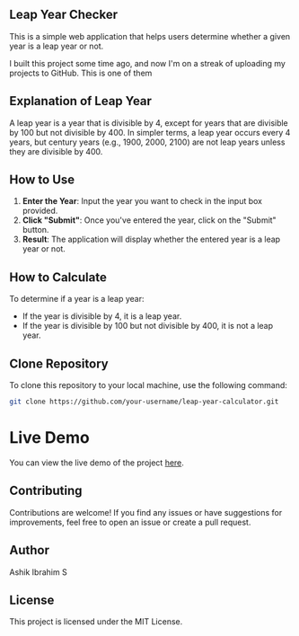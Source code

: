 ## Leap Year Checker

This is a simple web application that helps users determine whether a given year is a leap year or not.

I built this project some time ago, and now I'm on a streak of uploading my projects to GitHub. This is one of them

## Explanation of Leap Year

A leap year is a year that is divisible by 4, except for years that are divisible by 100 but not divisible by 400. In simpler terms, a leap year occurs every 4 years, but century years (e.g., 1900, 2000, 2100) are not leap years unless they are divisible by 400.

## How to Use

1. **Enter the Year**: Input the year you want to check in the input box provided.
2. **Click "Submit"**: Once you've entered the year, click on the "Submit" button.
3. **Result**: The application will display whether the entered year is a leap year or not.

## How to Calculate

To determine if a year is a leap year:

- If the year is divisible by 4, it is a leap year.
- If the year is divisible by 100 but not divisible by 400, it is not a leap year.

## Clone Repository

To clone this repository to your local machine, use the following command:
```bash 
git clone https://github.com/your-username/leap-year-calculator.git
```

# Live Demo

You can view the live demo of the project [here](https://ashikibrahim07.github.io/leap-year-checker/).


## Contributing

Contributions are welcome! If you find any issues or have suggestions for improvements, feel free to open an issue or create a pull request.

## Author 

Ashik Ibrahim S

## License

This project is licensed under the MIT License.
